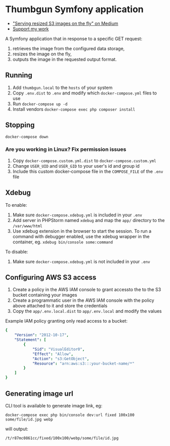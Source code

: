 Thumbgun Symfony application
============================

* ["Serving resized S3 images on the fly" on Medium](https://medium.com/@dotcom.software/serving-resized-s3-images-on-the-fly-2ed98e10bf3a)
* [Support my work](https://medium.com/@dotcom.software)

A Symfony application that in response to a specific GET request:

1. retrieves the image from the configured data storage,
2. resizes the image on the fly,
3. outputs the image in the requested output format.

## Running

1. Add `thumbgun.local` to the `hosts` of your system
2. Copy `.env.dist` to `.env` and modify which `docker-compose.yml` files to use
3. Run `docker-compose up -d`
4. Install vendors `docker-compose exec php composer install`

## Stopping

`docker-compose down`

### Are you working in Linux? Fix permission issues

1. Copy `docker-compose.custom.yml.dist` to `docker-compose.custom.yml`
2. Change `USER_UID` and `USER_GID` to your user's id and group id
3. Include this custom docker-compose file in the `COMPOSE_FILE` of the `.env` file 

## Xdebug

To enable:

1. Make sure `docker-compose.xdebug.yml` is included in your `.env`
2. Add server in PHPStorm named `xdebug` and map the `app/` directory to the `/var/www/html`
3. Use xdebug extension in the browser to start the session. To run a command with debugger 
   enabled, use the xdebug wrapper in the container, eg. `xdebug bin/console some:command`

To disable:

1. Make sure `docker-compose.xdebug.yml` is not included in your `.env`

## Configuring AWS S3 access

1. Create a policy in the AWS IAM console to grant accessto the 
   to the S3 bucket containing your images
2. Create a programmatic user in the AWS IAM console 
   with the policy above attached to it and store the credentials
3. Copy the `app/.env.local.dist` to `app/.env.local` and modify the values

Example IAM policy granting only read access to a bucket:

```yaml
{
    "Version": "2012-10-17",
    "Statement": [
        {
            "Sid": "VisualEditor0",
            "Effect": "Allow",
            "Action": "s3:GetObject",
            "Resource": "arn:aws:s3:::your-bucket-name/*"
        }
    ]
}
```

## Generating image url

CLI tool is available to generate image link, eg:

`docker-compose exec php bin/console dev:url fixed 100x100 some/file/id.jpg webp`

will output:

`/t/r87mc0861cc/fixed/100x100/webp/some/file/id.jpg`
